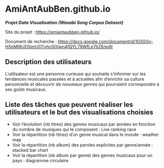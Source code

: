 # AmiAntAubBen.github.io
***Projet Data Visualisation (Wasabi Song Corpus Dataset)***

Site du projet : https://amiantaubben.github.io/

Document de recherche : https://docs.google.com/document/d/103GGy-HSnMI8UDSimUOTyhc0Ojwn4fQYL79WfLe7hZ8/edit

## Description des utilisateurs 
L’utilisateur est une personne curieuse qui souhaite s’informer sur les tendances musicales passées et à actuelles afin d’enrichir sa culture personnelle et découvrir de nouveaux genres qui pourraient correspondre à ses goûts musicaux.

## Liste des tâches que peuvent réaliser les utilisateurs et le but des visualisations choisies
* Voir l’évolution (nb titres) des genres musicaux par années en fonction du nombre de musiques qui le composent : Live ranking race
* Voir la répartition (nb titres) d’un genre musical dans le monde : weather map
* Voir la répartition (nb album) des paroles explicites par genre/année : stacked bar chart
* Voir la répartition (nb album par genre) des genres musicaux pour un pays : diagramme circulaire
